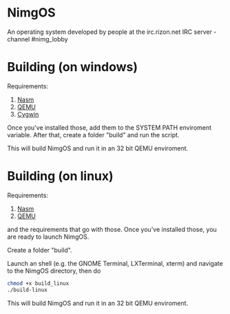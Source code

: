 # NimgOS
An operating system developed by people at the irc.rizon.net IRC server - channel #nimg_lobby

# Building (on windows)
Requirements:

1. [Nasm](http://www.nasm.us)
2. [QEMU](http://wiki.qemu.org/Main_Page)
3. [Cygwin](https://www.cygwin.com/)

Once you've installed those, add them to the SYSTEM PATH enviroment variable.
After that, create a folder "build" and run the script.

This will build NimgOS and run it in an 32 bit QEMU enviroment.

# Building (on linux)
Requirements:

1. [Nasm](http://www.nasm.us)
2. [QEMU](http://wiki.qemu.org/Main_Page)

and the requirements that go with those.
Once you've installed those, you are ready to launch NimgOS.

Create a folder "build".

Launch an shell (e.g. the GNOME Terminal, LXTerminal, xterm) and navigate to the NimgOS directory, then do

```bash
chmod +x build_linux
./build-linux

```

This will build NimgOS and run it in an 32 bit QEMU enviroment.
